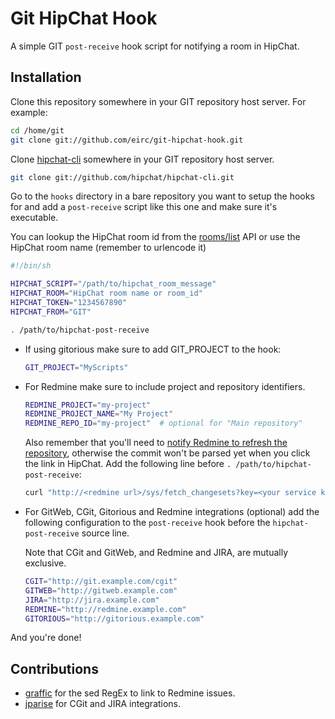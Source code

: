 # Git HipChat Hook

A simple GIT `post-receive` hook script for notifying a room in HipChat.

## Installation

Clone this repository somewhere in your GIT repository host server.
For example:

```sh
cd /home/git
git clone git://github.com/eirc/git-hipchat-hook.git
```

Clone [hipchat-cli](https://github.com/hipchat/hipchat-cli) somewhere in your GIT repository host server.

```sh
git clone git://github.com/hipchat/hipchat-cli.git
```

Go to the `hooks` directory in a bare repository you want to setup the hooks for and add a `post-receive` script like this one and make sure it's executable.

You can lookup the HipChat room id from the [rooms/list](https://www.hipchat.com/docs/api/method/rooms/list) API or use the HipChat room name (remember to urlencode it)

```sh
#!/bin/sh

HIPCHAT_SCRIPT="/path/to/hipchat_room_message"
HIPCHAT_ROOM="HipChat room name or room_id"
HIPCHAT_TOKEN="1234567890"
HIPCHAT_FROM="GIT"

. /path/to/hipchat-post-receive
```

- If using gitorious make sure to add GIT_PROJECT to the hook:

  ```sh
  GIT_PROJECT="MyScripts"
  ```

- For Redmine make sure to include project and repository identifiers.

  ```sh
  REDMINE_PROJECT="my-project"
  REDMINE_PROJECT_NAME="My Project"
  REDMINE_REPO_ID="my-project"  # optional for "Main repository"
  ```

  Also remember that you'll need to [notify Redmine to refresh the repository](http://www.redmine.org/projects/redmine/wiki/HowTo_setup_automatic_refresh_of_repositories_in_Redmine_on_commit#Git), otherwise the commit won't be parsed yet when you click the link in HipChat. Add the following line before `. /path/to/hipchat-post-receive`:

  ```sh
  curl "http://<redmine url>/sys/fetch_changesets?key=<your service key>&id=<project id>" > /dev/null 2>&1 
  ```

- For GitWeb, CGit, Gitorious and Redmine integrations (optional) add the following configuration to the `post-receive` hook before the `hipchat-post-receive` source line.

  Note that CGit and GitWeb, and Redmine and JIRA, are mutually exclusive.

  ```sh
  CGIT="http://git.example.com/cgit"
  GITWEB="http://gitweb.example.com"
  JIRA="http://jira.example.com"
  REDMINE="http://redmine.example.com"
  GITORIOUS="http://gitorious.example.com"
  ```

And you're done!

## Contributions

* [graffic](http://github.com/graffic) for the sed RegEx to link to Redmine issues.
* [jparise](http://github.com/jparise) for CGit and JIRA integrations.
